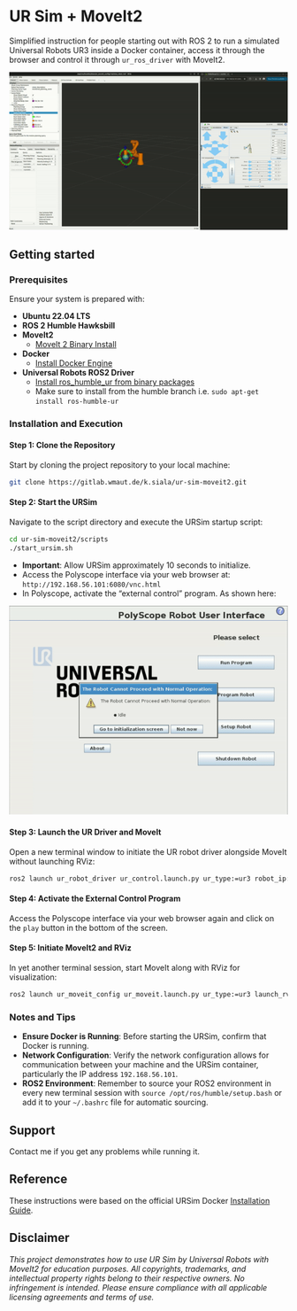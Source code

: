 # UR Sim + MoveIt2

Simplified instruction for people starting out with ROS 2 to run a simulated Universal Robots UR3 inside a Docker container, access it through the browser and control it through  `ur_ros_driver` with MoveIt2.

![running demo](running_demo.gif)

## Getting started

### **Prerequisites**

Ensure your system is prepared with:

- **Ubuntu 22.04 LTS**
- **ROS 2 Humble Hawksbill**
- **MoveIt2**
  - [MoveIt 2 Binary Install](https://moveit.ros.org/install-moveit2/binary/)
- **Docker**
  - [Install Docker Engine](https://docs.docker.com/engine/install/)
- **Universal Robots ROS2 Driver**
  - [Install ros_humble_ur from binary packages](https://github.com/UniversalRobots/Universal_Robots_ROS2_Driver/tree/humble)
  - Make sure to install from the humble branch i.e. `sudo apt-get install ros-humble-ur`

### **Installation and Execution**

#### **Step 1: Clone the Repository**

Start by cloning the project repository to your local machine:

```bash
git clone https://gitlab.wmaut.de/k.siala/ur-sim-moveit2.git
```

#### **Step 2: Start the URSim**

Navigate to the script directory and execute the URSim startup script:

```bash
cd ur-sim-moveit2/scripts
./start_ursim.sh
```

- **Important**: Allow URSim approximately 10 seconds to initialize.
- Access the Polyscope interface via your web browser at: `http://192.168.56.101:6080/vnc.html`
- In Polyscope, activate the “external control” program. As shown here:

![start_external_control_gif](start_external_control.gif)

#### **Step 3: Launch the UR Driver and MoveIt**

Open a new terminal window to initiate the UR robot driver alongside MoveIt without launching RViz:

```bash
ros2 launch ur_robot_driver ur_control.launch.py ur_type:=ur3 robot_ip:=192.168.56.101 launch_rviz:=false
```

#### **Step 4: Activate the External Control Program**

Access the Polyscope interface via your web browser again and click on the `play` button in the bottom of the screen.

#### **Step 5: Initiate MoveIt2 and RViz**

In yet another terminal session, start MoveIt along with RViz for visualization:

```bash
ros2 launch ur_moveit_config ur_moveit.launch.py ur_type:=ur3 launch_rviz:=true
```

### **Notes and Tips**

- **Ensure Docker is Running**: Before starting the URSim, confirm that Docker is running.
- **Network Configuration**: Verify the network configuration allows for communication between your machine and the URSim container, particularly the IP address `192.168.56.101`.
- **ROS2 Environment**: Remember to source your ROS2 environment in every new terminal session with `source /opt/ros/humble/setup.bash` or add it to your `~/.bashrc` file for automatic sourcing.

## Support

Contact me if you get any problems while running it.

## Reference
These instructions were based on the official URSim Docker [Installation Guide](https://docs.ros.org/en/ros2_packages/rolling/api/ur_robot_driver/installation/ursim_docker.html).

## Disclaimer
_This project demonstrates how to use UR Sim by Universal Robots with MoveIt2 for education purposes. All copyrights, trademarks, and intellectual property rights belong to their respective owners. 
No infringement is intended. Please ensure compliance with all applicable licensing agreements and terms of use._

